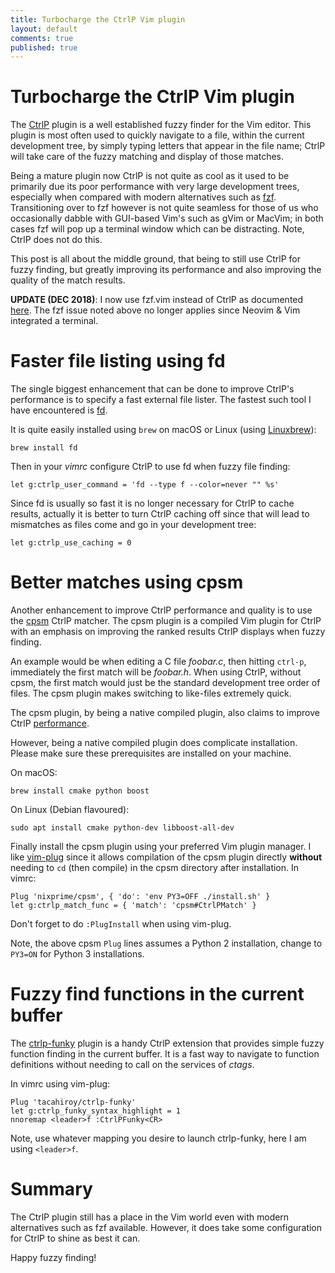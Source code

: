 ```yaml
---
title: Turbocharge the CtrlP Vim plugin
layout: default
comments: true
published: true
---
```


Turbocharge the CtrlP Vim plugin
================================

The [CtrlP](https://github.com/ctrlpvim/ctrlp.vim) plugin is a well established
fuzzy finder for the Vim editor. This plugin is most often used to quickly
navigate to a file, within the current development tree, by simply typing
letters that appear in the file name; CtrlP will take care of the fuzzy
matching and display of those matches.

Being a mature plugin now CtrlP is not quite as cool as it used to be primarily
due its poor performance with very large development trees, especially when
compared with modern alternatives such as
[fzf](https://github.com/junegunn/fzf.vim). Transitioning over to fzf however
is not quite seamless for those of us who occasionally dabble with GUI-based
Vim's such as gVim or MacVim; in both cases fzf will pop up a terminal
window which can be distracting. Note, CtrlP does not do this.

This post is all about the middle ground, that being to still use CtrlP for
fuzzy finding, but greatly improving its performance and also improving the
quality of the match results.

**UPDATE (DEC 2018)**: I now use fzf.vim instead of CtrlP as documented
[here](https://bluz71.github.io/2018/12/04/fuzzy-finding-in-vim-with-fzf.html).
The fzf issue noted above no longer applies since Neovim & Vim integrated a
terminal.

Faster file listing using fd
============================

The single biggest enhancement that can be done to improve CtrlP's performance
is to specify a fast external file lister. The fastest such tool I have
encountered is [fd](https://github.com/sharkdp/fd).

It is quite easily installed using `brew` on macOS or Linux (using
[Linuxbrew](https://docs.brew.sh/Linuxbrew)):

```
brew install fd
```

Then in your *vimrc* configure CtrlP to use fd when fuzzy file finding:

```viml
let g:ctrlp_user_command = 'fd --type f --color=never "" %s'
```

Since fd is usually so fast it is no longer necessary for CtrlP to cache
results, actually it is better to turn CtrlP caching off since that will lead
to mismatches as files come and go in your development tree:

```viml
let g:ctrlp_use_caching = 0
```

Better matches using cpsm
=========================

Another enhancement to improve CtrlP performance and quality is to use the
[cpsm](https://github.com/nixprime/cpsm) CtrlP matcher. The cpsm plugin is a
compiled Vim plugin for CtrlP with an emphasis on improving the ranked
results CtrlP displays when fuzzy finding.

An example would be when editing a C file *foobar.c*, then hitting `ctrl-p`,
immediately the first match will be *foobar.h*. When using CtrlP, without cpsm,
the first match would just be the standard development tree order of files. The
cpsm plugin makes switching to like-files extremely quick.

The cpsm plugin, by being a native compiled plugin, also claims to improve
CtrlP [performance](https://github.com/nixprime/cpsm#performance).

However, being a native compiled plugin does complicate installation. Please
make sure these prerequisites are installed on your machine.

On macOS:

```
brew install cmake python boost
```

On Linux (Debian flavoured):

```
sudo apt install cmake python-dev libboost-all-dev
```

Finally install the cpsm plugin using your preferred Vim plugin manager. I like
[vim-plug](https://github.com/junegunn/vim-plug) since it allows compilation of
the cpsm plugin directly **without** needing to `cd` (then compile) in the cpsm
directory after installation. In vimrc:

```viml
Plug 'nixprime/cpsm', { 'do': 'env PY3=OFF ./install.sh' }
let g:ctrlp_match_func = { 'match': 'cpsm#CtrlPMatch' }
```

Don't forget to do `:PlugInstall` when using vim-plug.

Note, the above cpsm `Plug` lines assumes a Python 2 installation, change to
`PY3=ON` for Python 3 installations.

Fuzzy find functions in the current buffer
==========================================

The [ctrlp-funky](https://github.com/tacahiroy/ctrlp-funky) plugin is a handy
CtrlP extension that provides simple fuzzy function finding in the current
buffer. It is a fast way to navigate to function definitions without needing to
call on the services of *ctags*.

In vimrc using vim-plug:

```viml
Plug 'tacahiroy/ctrlp-funky'
let g:ctrlp_funky_syntax_highlight = 1
nnoremap <leader>f :CtrlPFunky<CR>
```

Note, use whatever mapping you desire to launch ctrlp-funky, here I am using
`<leader>f`.

Summary
=======

The CtrlP plugin still has a place in the Vim world even with modern alternatives
such as fzf available. However, it does take some configuration for CtrlP to
shine as best it can.

Happy fuzzy finding!
